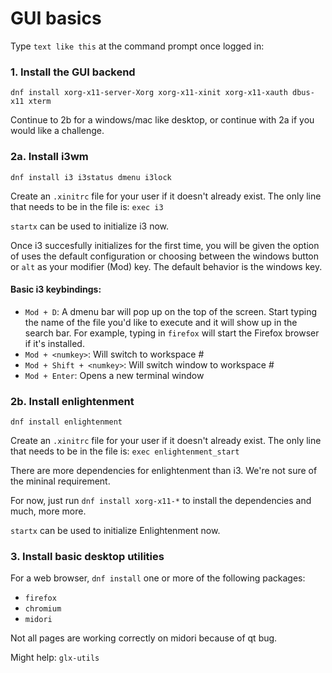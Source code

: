 # GUI basics

Type `text like this` at the command prompt once logged in:

### 1. Install the GUI backend

`dnf install xorg-x11-server-Xorg xorg-x11-xinit xorg-x11-xauth dbus-x11 xterm`

Continue to 2b for a windows/mac like desktop, or continue with 2a if you would like a challenge.

### 2a. Install i3wm

`dnf install i3 i3status dmenu i3lock` 

Create an `.xinitrc` file for your user if it doesn't already exist.
The only line that needs to be in the file is: `exec i3`

`startx` can be used to initialize i3 now.

Once i3 succesfully initializes for the first time, you will be given the option of uses the default configuration or choosing between the windows button or `alt` as your modifier (Mod) key.
The default behavior is the windows key.

#### Basic i3 keybindings:
* `Mod + D`: A dmenu bar will pop up on the top of the screen. Start typing the name of the file you'd like to execute and it will show up in the search bar. For example, typing in `firefox` will start the Firefox browser if it's installed.
* `Mod + <numkey>`: Will switch to workspace \# <numkey>
* `Mod + Shift + <numkey>`: Will switch window to workspace \# <numkey>
* `Mod + Enter`: Opens a new terminal window

### 2b. Install enlightenment

`dnf install enlightenment`

Create an `.xinitrc` file for your user if it doesn't already exist.
The only line that needs to be in the file is: `exec enlightenment_start`

There are more dependencies for enlightenment than i3. We're not sure of the mininal requirement.

For now, just run `dnf install xorg-x11-*` to install the dependencies and much, more more.

`startx` can be used to initialize Enlightenment now.

### 3. Install basic desktop utilities

For a web browser, `dnf install` one or more of the following packages:

* `firefox`
* `chromium`
* `midori`

Not all pages are working correctly on midori because of qt bug.

Might help:
`glx-utils`

